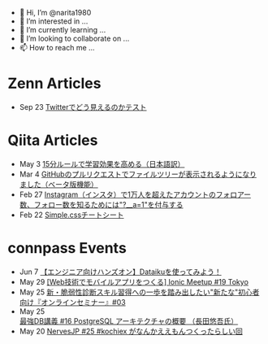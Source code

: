 - 👋 Hi, I’m @narita1980
- 👀 I’m interested in ...
- 🌱 I’m currently learning ...
- 💞️ I’m looking to collaborate on ...
- 📫 How to reach me ...

# Zenn Articles

<!-- profile updater begin: zenn -->
- Sep 23 [Twitterでどう見えるのかテスト](https://zenn.dev/narita1980/articles/cbb21f8d7f785752d6ac)
<!-- profile updater end: zenn -->

# Qiita Articles

<!-- profile updater begin: qiita -->
- May 3 [15分ルールで学習効果を高める（日本語訳）](https://qiita.com/narita1980/items/d0ad5246344fc6e4380f)
- Mar 4 [GitHubのプルリクエストでファイルツリーが表示されるようになりました（ベータ版機能）](https://qiita.com/narita1980/items/bee2c5232342a51e0415)
- Feb 27 [Instagram（インスタ）で1万人を超えたアカウントのフォロアー数、フォロー数を知るためには"?__a=1"を付与する](https://qiita.com/narita1980/items/630b7014fa893461b991)
- Feb 22 [Simple.cssチートシート](https://qiita.com/narita1980/items/fd2ccf0e91944aab9fd5)
<!-- profile updater end: qiita -->

# connpass Events

<!-- profile updater begin: connpass -->
- Jun 7 [【エンジニア向けハンズオン】Dataikuを使ってみよう！](https://dataiku.connpass.com/event/245013/)
- May 29 [[Web技術でモバイルアプリをつくる] Ionic Meetup #19 Tokyo](https://ionic-jp.connpass.com/event/245649/)
- May 25 [新・脆弱性診断スキル習得への一歩を踏み出したい"新たな"初心者向け『オンラインセミナー』#03](https://kabuto.connpass.com/event/247956/)
- May 25 [最強DB講義  #16 PostgreSQL アーキテクチャの概要 （長田悠吾氏）](https://dblectures.connpass.com/event/247965/)
- May 20 [NervesJP #25 #kochiex がなんかええもんつくったらしい回](https://nerves-jp.connpass.com/event/247904/)
<!-- profile updater end: connpass -->

<!---
narita1980/narita1980 is a ✨ special ✨ repository because its `README.md` (this file) appears on your GitHub profile.
You can click the Preview link to take a look at your changes.
--->
